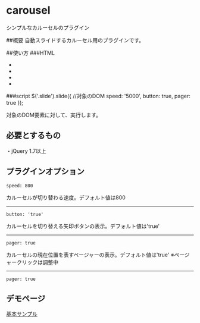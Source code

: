 # carousel
シンプルなカルーセルのプラグイン

##概要
自動スライドするカルーセル用のプラグインです。

##使い方
###HTML
    <div class="slide">
      <ul class="slide-inner">
        <li class="current">
          <img src="http://placehold.jp/640x340.png?text=ダミー1" alt="">
        </li>
        <li>
          <img src="http://placehold.jp/640x340.png?text=ダミー2" alt="">
        </li>
        <li>
          <img src="http://placehold.jp/640x340.png?text=ダミー3" alt="">
        </li>
        <li>
          <img src="http://placehold.jp/640x340.png?text=ダミー4" alt="">
        </li>
      </ul>
    </div>
  
###script
    $('.slide').slide({ //対象のDOM
      speed: '5000',
      button: true,
      pager: true
    });

対象のDOM要素に対して、実行します。
## 必要とするもの
・jQuery 1.7以上
## プラグインオプション
```speed: 800 ```

カルーセルが切り替わる速度。デフォルト値は800
***

```button: 'true' ```

カルーセルを切り替える矢印ボタンの表示。デフォルト値は'true'
***

```pager: true ```

カルーセルの現在位置を表すページャーの表示。デフォルト値は'true'
※ページャークリックは調整中
***
```pager: true ```

## デモページ
[基本サンプル](https://blajir.github.io/carousel/)

